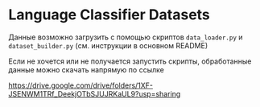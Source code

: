 # Language Classifier Datasets

 Данные возможно загрузить с помощью скриптов `data_loader.py` и `dataset_builder.py` (см. инструкции в основном README)

 Если не хочется или не получается запустить скрипты, обработанные данные можно скачать напрямую по ссылке 

 https://drive.google.com/drive/folders/1XF-JSENWM1TRf_DeekjOTbSJUJRKaUL9?usp=sharing